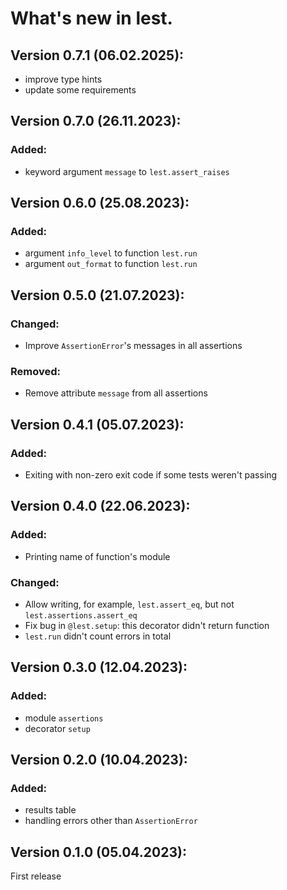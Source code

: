 # What's new in lest.

## Version 0.7.1 (06.02.2025):

 + improve type hints
 + update some requirements

## Version 0.7.0 (26.11.2023):

### Added:

 + keyword argument `message` to `lest.assert_raises`

## Version 0.6.0 (25.08.2023):

### Added:

 + argument `info_level` to function `lest.run`
 + argument `out_format` to function `lest.run`

## Version 0.5.0 (21.07.2023):

### Changed:

 + Improve `AssertionError`'s messages in all assertions

### Removed:

 + Remove attribute `message` from all assertions

## Version 0.4.1 (05.07.2023):

### Added:

 + Exiting with non-zero exit code if some tests weren't passing

## Version 0.4.0 (22.06.2023):

### Added:

 + Printing name of function's module

### Changed:

 + Allow writing, for example, `lest.assert_eq`, but not `lest.assertions.assert_eq`
 + Fix bug in `@lest.setup`: this decorator didn't return function
 + `lest.run` didn't count errors in total

## Version 0.3.0 (12.04.2023):

### Added:

 + module `assertions`
 + decorator `setup`

## Version 0.2.0 (10.04.2023):

### Added:

 + results table
 + handling errors other than `AssertionError`

## Version 0.1.0 (05.04.2023):

First release
